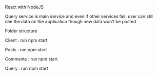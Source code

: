 React with NodeJS

Query service is main service and even if other services fail, user can still see the data on the application though new data won't be posted

Folder structure

Client : run npm start

Posts : run npm start

Comments : run npm start

Query : run npm start
